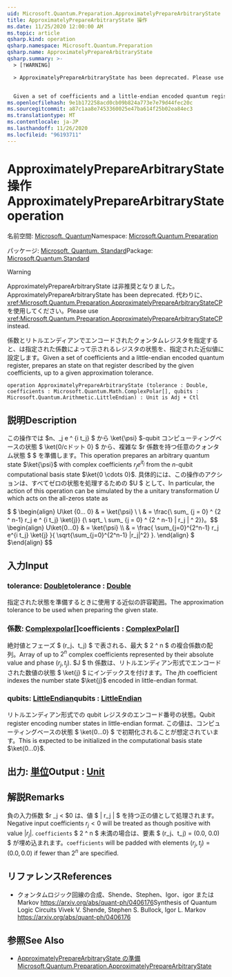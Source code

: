 ```yaml
---
uid: Microsoft.Quantum.Preparation.ApproximatelyPrepareArbitraryState
title: ApproximatelyPrepareArbitraryState 操作
ms.date: 11/25/2020 12:00:00 AM
ms.topic: article
qsharp.kind: operation
qsharp.namespace: Microsoft.Quantum.Preparation
qsharp.name: ApproximatelyPrepareArbitraryState
qsharp.summary: >-
  > [!WARNING]

  > ApproximatelyPrepareArbitraryState has been deprecated. Please use <xref:Microsoft.Quantum.Preparation.ApproximatelyPrepareArbitraryStateCP> instead.


  Given a set of coefficients and a little-endian encoded quantum register, prepares an state on that register described by the given coefficients, up to a given approximation tolerance.
ms.openlocfilehash: 9e1b172258acd0cb09b824a773e7e79d44fec20c
ms.sourcegitcommit: a87c1aa8e7453360025e47ba614f25b02ea84ec3
ms.translationtype: MT
ms.contentlocale: ja-JP
ms.lasthandoff: 11/26/2020
ms.locfileid: "96193711"
---
```

# <a name="approximatelypreparearbitrarystate-operation"></a><span data-ttu-id="4a217-102">ApproximatelyPrepareArbitraryState 操作</span><span class="sxs-lookup"><span data-stu-id="4a217-102">ApproximatelyPrepareArbitraryState operation</span></span>

<span data-ttu-id="4a217-103">名前空間: [Microsoft. Quantum](xref:Microsoft.Quantum.Preparation)</span><span class="sxs-lookup"><span data-stu-id="4a217-103">Namespace: [Microsoft.Quantum.Preparation](xref:Microsoft.Quantum.Preparation)</span></span>

<span data-ttu-id="4a217-104">パッケージ: [Microsoft. Quantum. Standard](https://nuget.org/packages/Microsoft.Quantum.Standard)</span><span class="sxs-lookup"><span data-stu-id="4a217-104">Package: [Microsoft.Quantum.Standard](https://nuget.org/packages/Microsoft.Quantum.Standard)</span></span>


> [!WARNING]
> <span data-ttu-id="4a217-105">ApproximatelyPrepareArbitraryState は非推奨となりました。</span><span class="sxs-lookup"><span data-stu-id="4a217-105">ApproximatelyPrepareArbitraryState has been deprecated.</span></span> <span data-ttu-id="4a217-106">代わりに、<xref:Microsoft.Quantum.Preparation.ApproximatelyPrepareArbitraryStateCP> を使用してください。</span><span class="sxs-lookup"><span data-stu-id="4a217-106">Please use <xref:Microsoft.Quantum.Preparation.ApproximatelyPrepareArbitraryStateCP> instead.</span></span>

<span data-ttu-id="4a217-107">係数とリトルエンディアンでエンコードされたクォンタムレジスタを指定すると、は指定された係数によって示されるレジスタの状態を、指定された近似値に設定します。</span><span class="sxs-lookup"><span data-stu-id="4a217-107">Given a set of coefficients and a little-endian encoded quantum register, prepares an state on that register described by the given coefficients, up to a given approximation tolerance.</span></span>

```qsharp
operation ApproximatelyPrepareArbitraryState (tolerance : Double, coefficients : Microsoft.Quantum.Math.ComplexPolar[], qubits : Microsoft.Quantum.Arithmetic.LittleEndian) : Unit is Adj + Ctl
```


## <a name="description"></a><span data-ttu-id="4a217-108">説明</span><span class="sxs-lookup"><span data-stu-id="4a217-108">Description</span></span>

<span data-ttu-id="4a217-109">この操作では $n、_j e ^ {i t_j} $ から \ket{\psi} $-qubit コンピューティングベースの状態 $ \ket{0/cドット 0} $ から、複雑な $r 係数を持つ任意のクォンタム状態 $ $ を準備します。</span><span class="sxs-lookup"><span data-stu-id="4a217-109">This operation prepares an arbitrary quantum state $\ket{\psi}$ with complex coefficients $r_j e^{i t_j}$ from the $n$-qubit computational basis state $\ket{0 \cdots 0}$.</span></span>
<span data-ttu-id="4a217-110">具体的には、この操作のアクションは、すべてゼロの状態を処理するための $U $ として、</span><span class="sxs-lookup"><span data-stu-id="4a217-110">In particular, the action of this operation can be simulated by the a unitary transformation $U$ which acts on the all-zeros state as</span></span>

<span data-ttu-id="4a217-111">$ $ \begin{align} U\ket {0... 0} & = \ket{\psi} \\ \\ & = \frac{\ sum_ {j = 0} ^ {2 ^ n-1} r_j e ^ {i t_j} \ket{j}} {\ sqrt_ \ sum_ {j = 0} ^ {2 ^ n-1} | r_j | ^ 2}}。</span><span class="sxs-lookup"><span data-stu-id="4a217-111">$$ \begin{align} U\ket{0...0} & = \ket{\psi} \\\\ & = \frac{ \sum_{j=0}^{2^n-1} r_j e^{i t_j} \ket{j} }{ \sqrt{\sum_{j=0}^{2^n-1} |r_j|^2} }.</span></span>
<span data-ttu-id="4a217-112">\end{align} $ $</span><span class="sxs-lookup"><span data-stu-id="4a217-112">\end{align} $$</span></span>

## <a name="input"></a><span data-ttu-id="4a217-113">入力</span><span class="sxs-lookup"><span data-stu-id="4a217-113">Input</span></span>

### <a name="tolerance--double"></a><span data-ttu-id="4a217-114">tolerance: [Double](xref:microsoft.quantum.lang-ref.double)</span><span class="sxs-lookup"><span data-stu-id="4a217-114">tolerance : [Double](xref:microsoft.quantum.lang-ref.double)</span></span>

<span data-ttu-id="4a217-115">指定された状態を準備するときに使用する近似の許容範囲。</span><span class="sxs-lookup"><span data-stu-id="4a217-115">The approximation tolerance to be used when preparing the given state.</span></span>


### <a name="coefficients--complexpolar"></a><span data-ttu-id="4a217-116">係数: [Complexpolar](xref:Microsoft.Quantum.Math.ComplexPolar)[]</span><span class="sxs-lookup"><span data-stu-id="4a217-116">coefficients : [ComplexPolar](xref:Microsoft.Quantum.Math.ComplexPolar)[]</span></span>

<span data-ttu-id="4a217-117">絶対値とフェーズ $ (r_j、t_j) $ で表される、最大 $ 2 ^ n $ の複合係数の配列。</span><span class="sxs-lookup"><span data-stu-id="4a217-117">Array of up to $2^n$ complex coefficients represented by their absolute value and phase $(r_j, t_j)$.</span></span> <span data-ttu-id="4a217-118">$J $ th 係数は、リトルエンディアン形式でエンコードされた数値の状態 $ \ket{j} $ にインデックスを付けます。</span><span class="sxs-lookup"><span data-stu-id="4a217-118">The $j$th coefficient indexes the number state $\ket{j}$ encoded in little-endian format.</span></span>


### <a name="qubits--littleendian"></a><span data-ttu-id="4a217-119">qubits: [LittleEndian](xref:Microsoft.Quantum.Arithmetic.LittleEndian)</span><span class="sxs-lookup"><span data-stu-id="4a217-119">qubits : [LittleEndian](xref:Microsoft.Quantum.Arithmetic.LittleEndian)</span></span>

<span data-ttu-id="4a217-120">リトルエンディアン形式での qubit レジスタのエンコード番号の状態。</span><span class="sxs-lookup"><span data-stu-id="4a217-120">Qubit register encoding number states in little-endian format.</span></span> <span data-ttu-id="4a217-121">この値は、コンピューティングベースの状態 $ \ket{0...0} $ で初期化されることが想定されています。</span><span class="sxs-lookup"><span data-stu-id="4a217-121">This is expected to be initialized in the computational basis state $\ket{0...0}$.</span></span>



## <a name="output--unit"></a><span data-ttu-id="4a217-122">出力: [単位](xref:microsoft.quantum.lang-ref.unit)</span><span class="sxs-lookup"><span data-stu-id="4a217-122">Output : [Unit](xref:microsoft.quantum.lang-ref.unit)</span></span>



## <a name="remarks"></a><span data-ttu-id="4a217-123">解説</span><span class="sxs-lookup"><span data-stu-id="4a217-123">Remarks</span></span>

<span data-ttu-id="4a217-124">負の入力係数 $r _j < $0 は、値 $ | r_j | $ を持つ正の値として処理されます。</span><span class="sxs-lookup"><span data-stu-id="4a217-124">Negative input coefficients $r_j < 0$ will be treated as though positive with value $|r_j|$.</span></span> <span data-ttu-id="4a217-125">`coefficients` $ 2 ^ n $ 未満の場合は、要素 $ (r_j、t_j) = (0.0, 0.0) $ が埋め込まれます。</span><span class="sxs-lookup"><span data-stu-id="4a217-125">`coefficients` will be padded with elements $(r_j, t_j) = (0.0, 0.0)$ if fewer than $2^n$ are specified.</span></span>

## <a name="references"></a><span data-ttu-id="4a217-126">リファレンス</span><span class="sxs-lookup"><span data-stu-id="4a217-126">References</span></span>

- <span data-ttu-id="4a217-127">クォンタムロジック回線の合成、Shende、Stephen、Igor、igor または Markov https://arxiv.org/abs/quant-ph/0406176</span><span class="sxs-lookup"><span data-stu-id="4a217-127">Synthesis of Quantum Logic Circuits Vivek V. Shende, Stephen S. Bullock, Igor L. Markov https://arxiv.org/abs/quant-ph/0406176</span></span>

## <a name="see-also"></a><span data-ttu-id="4a217-128">参照</span><span class="sxs-lookup"><span data-stu-id="4a217-128">See Also</span></span>

- [<span data-ttu-id="4a217-129">ApproximatelyPrepareArbitraryState の準備</span><span class="sxs-lookup"><span data-stu-id="4a217-129">Microsoft.Quantum.Preparation.ApproximatelyPrepareArbitraryState</span></span>](xref:Microsoft.Quantum.Preparation.ApproximatelyPrepareArbitraryState)